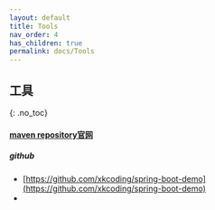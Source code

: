 ```yaml
---
layout: default
title: Tools
nav_order: 4
has_children: true
permalink: docs/Tools
---
```



## 工具
{: .no_toc}

#### [maven repository官网](https://search.maven.org/)

##### github
- [https://github.com/xkcoding/spring-boot-demo](https://github.com/xkcoding/spring-boot-demo)
- 